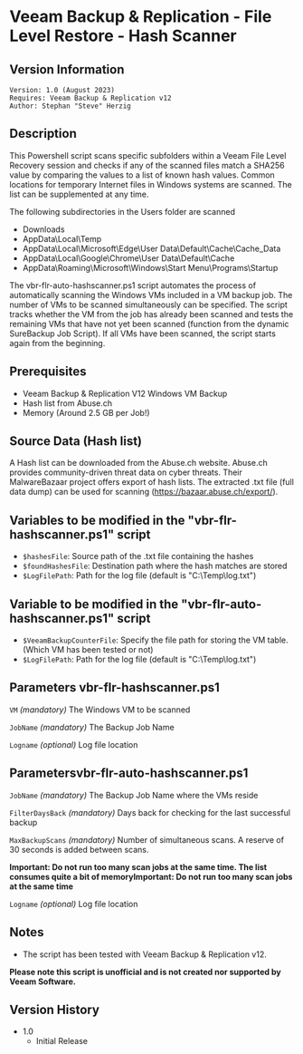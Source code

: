 # Veeam Backup & Replication - File Level Restore - Hash Scanner

## Version Information
~~~~
Version: 1.0 (August 2023)
Requires: Veeam Backup & Replication v12
Author: Stephan "Steve" Herzig
~~~~

## Description
This Powershell script scans specific subfolders within a Veeam File Level Recovery session and checks if any of the scanned files match a SHA256 value by comparing the values to a list of known hash values. Common locations for temporary Internet files in Windows systems are scanned. The list can be supplemented at any time.

The following subdirectories in the Users folder are scanned

- Downloads
- AppData\Local\Temp
- AppData\Local\Microsoft\Edge\User Data\Default\Cache\Cache_Data
- AppData\Local\Google\Chrome\User Data\Default\Cache
- AppData\Roaming\Microsoft\Windows\Start Menu\Programs\Startup

The vbr-flr-auto-hashscanner.ps1 script automates the process of automatically scanning the Windows VMs included in a VM backup job. The number of VMs to be scanned simultaneously can be specified. The script tracks whether the VM from the job has already been scanned and tests the remaining VMs that have not yet been scanned (function from the dynamic SureBackup Job Script). If all VMs have been scanned, the script starts again from the beginning.

## Prerequisites
- Veeam Backup & Replication V12 Windows VM Backup
- Hash list from Abuse.ch
- Memory (Around 2.5 GB per Job!)

## Source Data (Hash list)
A Hash list can be downloaded from the Abuse.ch website. Abuse.ch provides community-driven threat data on cyber threats. Their MalwareBazaar project offers export of hash lists. The extracted .txt file (full data dump) can be used for scanning (https://bazaar.abuse.ch/export/).

## Variables to be modified in the "vbr-flr-hashscanner.ps1" script
- `$hashesFile`:      Source path of the .txt file containing the hashes
- `$foundHashesFile`: Destination path where the hash matches are stored
- `$LogFilePath`:     Path for the log file (default is "C:\Temp\log.txt")

## Variable to be modified in the "vbr-flr-auto-hashscanner.ps1" script 
- `$VeeamBackupCounterFile`: Specify the file path for storing the VM table. (Which VM has been tested or not)
- `$LogFilePath`:            Path for the log file (default is "C:\Temp\log.txt")

## Parameters vbr-flr-hashscanner.ps1
  `VM`
_(mandatory)_ The Windows VM to be scanned

  `JobName`
_(mandatory)_ The Backup Job Name

  `Logname`
_(optional)_ Log file location

## Parametersvbr-flr-auto-hashscanner.ps1
`JobName`
_(mandatory)_ The Backup Job Name where the VMs reside

`FilterDaysBack`
_(mandatory)_ Days back for checking for the last successful backup

`MaxBackupScans`
_(mandatory)_ Number of simultaneous scans. A reserve of 30 seconds is added between scans.

**Important: Do not run too many scan jobs at the same time. The list consumes quite a bit of memoryImportant: Do not run too many scan jobs at the same time** 

  `Logname`
_(optional)_ Log file location

## Notes

- The script has been tested with Veeam Backup & Replication v12.

**Please note this script is unofficial and is not created nor supported by Veeam Software.**

## Version History
- 1.0
  - Initial Release
